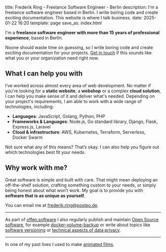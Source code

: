 title: Frederik Ring - Freelance Software Engineer - Berlin
description: I'm a freelance software engineer based in Berlin. I write boring code and create exciting documentation. This website is where I talk business.
date: 2025-01-22 16:20
template: page
save_as: index.html

I'm a **freelance software engineer with more than 15 years of professional experience**, based in Berlin.

Noone should waste time on guessing, so I write boring code and create exciting documentation for your projects. [Get in touch](mailto:frederik.ring@posteo.de) if this sounds like what you or your organization need right now.

## What I can help you with

I’ve worked across almost every area of web development. No matter if you're looking for a **static website**, a **webshop** or a complex **cloud solution**, I can help you make sense of it and deliver what's needed. Depending on your project's requirements, I am able to work with a wide range of technologies, including:

- **Languages**:  JavaScript, Golang, Python, PHP
- **Frameworks & Languages**: Node.js, Go standard library, Django, Flask, Express.js, Laravel
- **Cloud & infrastructure**: AWS, Kubernetes, Terraform, Serverless, Docker Swarm

Not sure what any of this means? That’s okay. I can also help you figure out which technologies best fit your needs.

## Why work with me?

Great software is simple and built with care. That might mean deploying an off-the-shelf solution, crafting something custom to your needs, or simply being honest about what won’t work. My goal is to provide you with **software that is as unique as yourself**.

You can email me at [frederik.ring@posteo.de](frederik.ring@posteo.de).

---

As part of [offen.software](https://www.offen.software) I also regularly publish and maintain [Open Source software](https://github.com/offen), for example [docker-volume-backup](https://github.com/offen/docker-volume-backup) or write about topics like [software versioning](https://www.offen.dev/blog/untold-roads-versioning-early-stage-software/) or [technical aspects of data privacy](https://www.offen.dev/blog/privacy-cookies/).

---

In one of my past lives I used to make [animated films](http://films.frederikring.com).
